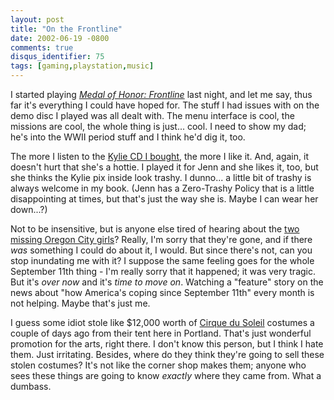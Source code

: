 ```yaml
---
layout: post
title: "On the Frontline"
date: 2002-06-19 -0800
comments: true
disqus_identifier: 75
tags: [gaming,playstation,music]
---
```

I started playing *[Medal of Honor:
Frontline](http://www.amazon.com/exec/obidos/ASIN/B00005V6BB/mhsvortex)*
last night, and let me say, thus far it's everything I could have hoped
for. The stuff I had issues with on the demo disc I played was all dealt
with. The menu interface is cool, the missions are cool, the whole thing
is just... cool. I need to show my dad; he's into the WWII period stuff
and I think he'd dig it, too.

 The more I listen to the [Kylie CD I
bought](http://www.amazon.com/exec/obidos/ASIN/B00005Y228/mhsvortex),
the more I like it. And, again, it doesn't hurt that she's a hottie. I
played it for Jenn and she likes it, too, but she thinks the Kylie pix
inside look trashy. I dunno... a little bit of trashy is always welcome
in my book. (Jenn has a Zero-Trashy Policy that is a little
disappointing at times, but that's just the way she is. Maybe I can wear
her down...?)

 Not to be insensitive, but is anyone else tired of hearing about the
[two missing Oregon City
girls](http://www.oregons12.com/news/local/story.asp?content_id=1230650)?
Really, I'm sorry that they're gone, and if there *was* something I
could do about it, I would. But since there's not, can you stop
inundating me with it? I suppose the same feeling goes for the whole
September 11th thing - I'm really sorry that it happened; it was very
tragic. But it's *over now* and it's *time to move on*. Watching a
"feature" story on the news about "how America's coping since September
11th" every month is not helping. Maybe that's just me.

 I guess some idiot stole like $12,000 worth of [Cirque du
Soleil](http://www.cirquedusoleil.com) costumes a couple of days ago
from their tent here in Portland. That's just wonderful promotion for
the arts, right there. I don't know this person, but I think I hate
them. Just irritating. Besides, where do they think they're going to
sell these stolen costumes? It's not like the corner shop makes them;
anyone who sees these things are going to know *exactly* where they came
from. What a dumbass.
